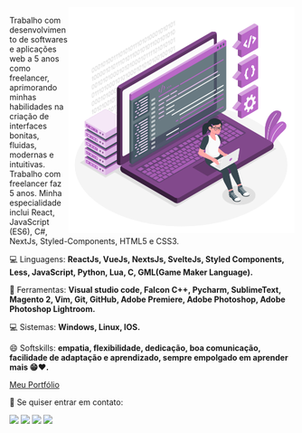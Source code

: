 <img src="https://raw.githubusercontent.com/LipeMachado/LipeMachado/main/images/programming.png" min-width="400px" max-width="400px" width="400px" align="right" alt="Programming">

<p align="left"> 
  Trabalho com desenvolvimento de softwares e aplicações web a 5 anos como freelancer, aprimorando minhas habilidades na criação de interfaces bonitas, fluidas, modernas e intuitivas. Trabalho com freelancer faz 5 anos. Minha especialidade inclui React, JavaScript (ES6), C#, NextJs, Styled-Components, HTML5 e CSS3.
</p>

<p align="left">
  💻 Linguagens: <strong>ReactJs, VueJs, NextsJs, SvelteJs, Styled Components, Less, JavaScript, Python, Lua, C, GML(Game Maker Language).</strong>
</p>

<p align="left">
  💼 Ferramentas: <strong>Visual studio code, Falcon C++, Pycharm, SublimeText, Magento 2, Vim, Git, GitHub, Adobe Premiere, Adobe Photoshop, Adobe Photoshop Lightroom.</strong>
</p>

<p aligh="left">
  💻 Sistemas: <strong>Windows, Linux, IOS.</strong>
</p>

<p aligh="left">
  😄 Softskills: <strong>empatia, flexibilidade, dedicação, boa comunicação, facilidade de adaptação e aprendizado, sempre empolgado em aprender mais 😁♥️.</strong>
</p>

<p align="left">
  <a href="https://lipecode.vercel.app/" target="_blank">Meu Portfólio</a>
</p>
  
<p align="left">
  💌 Se quiser entrar em contato:
</p>

<p align="left">
  <a href="mailto:silvalipe765@gmail.com" alt="Gmail" target="_blank">
  <img src="https://img.shields.io/badge/-Gmail-FF0000?style=flat-square&labelColor=FF0000&logo=gmail&logoColor=white&link=LINK-DO-SEU-EMAIL" /></a>

  <a href="https://www.linkedin.com/in/felipe-silva-machado" alt="Linkedin" target="_blank">
  <img src="https://img.shields.io/badge/-Linkedin-0e76a8?style=flat-square&logo=Linkedin&logoColor=white&link=LINK-DO-SEU-LINKEDIN" /></a>

  <a href="https://api.whatsapp.com/send?phone=5533991461129" alt="WhatsApp" target="_blank">
  <img src="https://img.shields.io/badge/-WhatsApp-25d366?style=flat-square&labelColor=25d366&logo=whatsapp&logoColor=white&link=API-DO-SEU-WHATSAPP"/></a>

  <a href="https://www.instagram.com/felipem.maker/" alt="Instagram" target="_blank">
  <img src="https://img.shields.io/badge/-Instagram-DF0174?style=flat-square&labelColor=DF0174&logo=instagram&logoColor=white&link=LINK-DO-SEU-INSTAGRAM"/></a>
</p>
